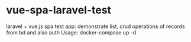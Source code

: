 # vue-spa-laravel-test
laravel + vue.js spa test app: demonstrate list, crud operations of records from bd and also auth
Usage: docker-compose up -d
